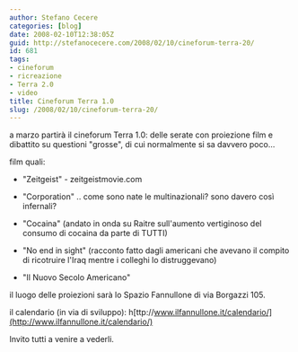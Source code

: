 ```yaml
---
author: Stefano Cecere
categories: [blog]
date: 2008-02-10T12:38:05Z
guid: http://stefanocecere.com/2008/02/10/cineforum-terra-20/
id: 681
tags:
- cineforum
- ricreazione
- Terra 2.0
- video
title: Cineforum Terra 1.0
slug: /2008/02/10/cineforum-terra-20/
---
```


a marzo partirà il cineforum Terra 1.0: delle serate con proiezione film e dibattito su questioni "grosse", di cui normalmente si sa davvero poco…

film quali:

- "Zeitgeist" - zeitgeistmovie.com
  
- "Corporation" .. come sono nate le multinazionali? sono davero così infernali?
  
- "Cocaina" (andato in onda su Raitre sull'aumento vertiginoso del consumo di cocaina da parte di TUTTI)
  
- "No end in sight" (racconto fatto dagli americani che avevano il compito di ricotruire l'Iraq mentre i colleghi lo distruggevano)
  
- "Il Nuovo Secolo Americano"

il luogo delle proiezioni sarà lo Spazio Fannullone di via Borgazzi 105.
  
il calendario (in via di sviluppo): h[ttp://www.ilfannullone.it/calendario/](http://www.ilfannullone.it/calendario/)

Invito tutti a venire a vederli.